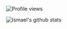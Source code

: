 

![Profile views](https://gpvc.arturio.dev/ismae147)


![Ismael's github stats](https://github-readme-stats.vercel.app/api?username=ismae147&show_icons=true)
